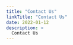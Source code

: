 ```yaml
---
title: "Contact Us"
linkTitle: "Contact Us"
date: 2022-01-12
description: >
  Contact Us
---
```




